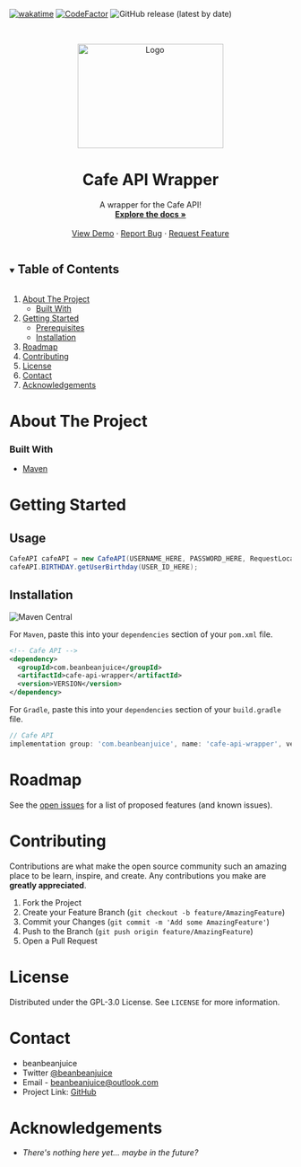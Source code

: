 [![wakatime](https://wakatime.com/badge/github/beanbeanjuice/Java-Cafe-API-Wrapper.svg?style=for-the-badge)](https://wakatime.com/badge/github/beanbeanjuice/Java-Cafe-API-Wrapper)
[![CodeFactor](https://www.codefactor.io/repository/github/beanbeanjuice/java-cafe-api-wrapper/badge?style=for-the-badge)](https://www.codefactor.io/repository/github/beanbeanjuice/java-cafe-api-wrapper)
![GitHub release (latest by date)](https://img.shields.io/github/v/release/beanbeanjuice/Java-Cafe-API-Wrapper?style=for-the-badge)

<!-- PROJECT LOGO -->
<br />
<p align="center">
  <a href="https://github.com/beanbeanjuice/cafeBot">
    <img src="https://cdn.beanbeanjuice.com/images/cafeBot/readme/logo.gif" alt="Logo" width="260" height="186">
  </a>

  <h1 align="center">Cafe API Wrapper</h1>

  <p align="center">
    A wrapper for the Cafe API!
    <br />
    <a href="https://github.com/beanbeanjuice/cafe-api-wrapper"><strong>Explore the docs »</strong></a>
    <br />
    <br />
    <a href="https://github.com/beanbeanjuice/cafe-api-wrapper">View Demo</a>
    ·
    <a href="https://github.com/beanbeanjuice/cafe-api-wrapper/issues">Report Bug</a>
    ·
    <a href="https://github.com/beanbeanjuice/cafe-api-wrapper/issues">Request Feature</a>
  </p>
</p>

<!-- TABLE OF CONTENTS -->
<details open="open">
  <summary><h2 style="display: inline-block">Table of Contents</h2></summary>
  <ol>
    <li>
      <a href="#about-the-project">About The Project</a>
      <ul>
        <li><a href="#built-with">Built With</a></li>
      </ul>
    </li>
    <li>
      <a href="#getting-started">Getting Started</a>
      <ul>
        <li><a href="#prerequisites">Prerequisites</a></li>
        <li><a href="#installation">Installation</a></li>
      </ul>
    </li>
    <li><a href="#roadmap">Roadmap</a></li>
    <li><a href="#contributing">Contributing</a></li>
    <li><a href="#license">License</a></li>
    <li><a href="#contact">Contact</a></li>
    <li><a href="#acknowledgements">Acknowledgements</a></li>
  </ol>
</details>

<!-- ABOUT THE PROJECT -->
# About The Project

### Built With

* [Maven](https://maven.apache.org/)

<!-- GETTING STARTED -->
# Getting Started

## Usage

```Java
CafeAPI cafeAPI = new CafeAPI(USERNAME_HERE, PASSWORD_HERE, RequestLocation.RELEASE);
cafeAPI.BIRTHDAY.getUserBirthday(USER_ID_HERE);
```

## Installation

![Maven Central](https://img.shields.io/maven-central/v/com.beanbeanjuice/cafe-api-wrapper?color=%23CBC3E3)

For `Maven`, paste this into your `dependencies` section of your `pom.xml` file.
```XML
<!-- Cafe API -->
<dependency>
  <groupId>com.beanbeanjuice</groupId>
  <artifactId>cafe-api-wrapper</artifactId>
  <version>VERSION</version>
</dependency>
```

For `Gradle`, paste this into your `dependencies` section of your `build.gradle` file.
```Groovy
// Cafe API
implementation group: 'com.beanbeanjuice', name: 'cafe-api-wrapper', version: 'VERSION'
```

<!-- ROADMAP -->
# Roadmap

See the [open issues](https://github.com/beanbeanjuice/cafeBot/issues) for a list of proposed features (and known issues).

<!-- CONTRIBUTING -->
# Contributing

Contributions are what make the open source community such an amazing place to be learn, inspire, and create. Any contributions you make are **greatly appreciated**.

1. Fork the Project
2. Create your Feature Branch (`git checkout -b feature/AmazingFeature`)
3. Commit your Changes (`git commit -m 'Add some AmazingFeature'`)
4. Push to the Branch (`git push origin feature/AmazingFeature`)
5. Open a Pull Request

<!-- LICENSE -->
# License

Distributed under the GPL-3.0 License. See `LICENSE` for more information.

<!-- CONTACT -->
# Contact

- beanbeanjuice
- Twitter [@beanbeanjuice](https://twitter.com/beanbeanjuice)
- Email - beanbeanjuice@outlook.com
- Project Link: [GitHub](https://github.com/beanbeanjuice/cafeBot)

<!-- ACKNOWLEDGEMENTS -->
# Acknowledgements

* *There's nothing here yet... maybe in the future?*
